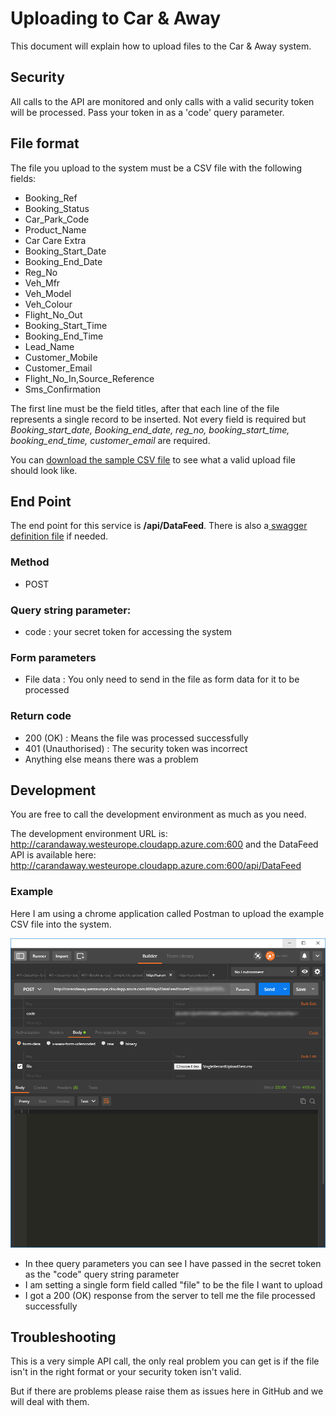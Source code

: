 # Uploading to Car & Away
This document will explain how to upload files to the Car & Away system.

## Security
All calls to the API are monitored and only calls with a valid security token will be processed. Pass your token in as a 'code' query parameter.

## File format
The file you upload to the system must be a CSV file with the following fields:
- Booking_Ref
- Booking_Status
- Car_Park_Code
- Product_Name
- Car Care Extra
- Booking_Start_Date
- Booking_End_Date
- Reg_No
- Veh_Mfr
- Veh_Model
- Veh_Colour
- Flight_No_Out
- Booking_Start_Time
- Booking_End_Time
- Lead_Name
- Customer_Mobile
- Customer_Email
- Flight_No_In,Source_Reference
- Sms_Confirmation

The first line must be the field titles, after that each line of the file represents a single record to be inserted. Not every field is required but *Booking_start_date, Booking_end_date, reg_no, booking_start_time, booking_end_time, customer_email* are required.

You can [download the sample CSV file](SampleUpload.csv) to see what a valid upload file should look like.

## End Point
The end point for this service is **/api/DataFeed**. There is also a[ swagger definition file](swagger.json) if needed.

### Method
- POST

### Query string parameter:
- code : your secret token for accessing the system

### Form parameters
- File data : You only need to send in the file as form data for it to be processed

### Return code
- 200 (OK) : Means the file was processed successfully
- 401 (Unauthorised) : The security token was incorrect
- Anything else means there was a problem

## Development
You are free to call the development environment as much as you need.

The development environment URL is: <http://carandaway.westeurope.cloudapp.azure.com:600> and the DataFeed API is available here: <http://carandaway.westeurope.cloudapp.azure.com:600/api/DataFeed>

### Example
Here I am using a chrome application called Postman to upload the example CSV file into the system.

![Using postman to upload the data file](PostmanExample.jpg)

- In thee query parameters you can see I have passed in the secret token as the "code" query string parameter
- I am setting a single form field called "file" to be the file I want to upload
- I got a 200 (OK) response from the server to tell me the file processed successfully

## Troubleshooting
This is a very simple API call, the only real problem you can get is if the file isn't in the right format or your security token isn't valid.

But if there are problems please raise them as issues here in GitHub and we will deal with them.